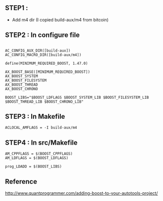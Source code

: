 ## STEP1 : 

- Add m4 dir (I copied build-aux/m4 from bitcoin)

## STEP2 : In configure file

```

AC_CONFIG_AUX_DIR([build-aux])
AC_CONFIG_MACRO_DIR([build-aux/m4])

define(MINIMUM_REQUIRED_BOOST, 1.47.0)

AX_BOOST_BASE([MINIMUM_REQUIRED_BOOST])
AX_BOOST_SYSTEM
AX_BOOST_FILESYSTEM
AX_BOOST_THREAD
AX_BOOST_CHRONO

BOOST_LIBS="$BOOST_LDFLAGS $BOOST_SYSTEM_LIB $BOOST_FILESYSTEM_LIB $BOOST_THREAD_LIB $BOOST_CHRONO_LIB"

```

## STEP3 : In Makefile

```
ACLOCAL_AMFLAGS = -I build-aux/m4

```

## STEP4 : In src/Makefile

```
AM_CPPFLAGS = $(BOOST_CPPFLAGS)
AM_LDFLAGS = $(BOOST_LDFLAGS)

prog_LDADD = $(BOOST_LIBS)

```

## Reference 

http://www.quantprogrammer.com/adding-boost-to-your-autotools-project/